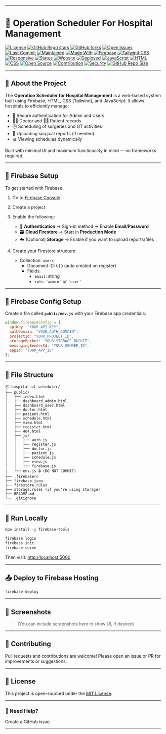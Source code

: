 
---

# 🏥 Operation Scheduler For Hospital Management

[![License](https://img.shields.io/github/license/your-username/Operation-Scheduler-For-Hospital-Management?color=blue)](LICENSE)
[![GitHub Repo stars](https://img.shields.io/github/stars/your-username/Operation-Scheduler-For-Hospital-Management?style=social)](https://github.com/your-username/Operation-Scheduler-For-Hospital-Management/stargazers)
[![GitHub forks](https://img.shields.io/github/forks/your-username/Operation-Scheduler-For-Hospital-Management?style=social)](https://github.com/your-username/Operation-Scheduler-For-Hospital-Management/network)
[![Open Issues](https://img.shields.io/github/issues/your-username/Operation-Scheduler-For-Hospital-Management)](https://github.com/your-username/Operation-Scheduler-For-Hospital-Management/issues)
[![Last Commit](https://img.shields.io/github/last-commit/your-username/Operation-Scheduler-For-Hospital-Management)](https://github.com/your-username/Operation-Scheduler-For-Hospital-Management/commits/main)
[![Maintained](https://img.shields.io/maintenance/yes/2025)]()
[![Made With](https://img.shields.io/badge/Made%20With-JavaScript-yellow)]()
[![Firebase](https://img.shields.io/badge/Backend-Firebase-orange)]()
[![Tailwind CSS](https://img.shields.io/badge/Style-TailwindCSS-blue)]()
[![Responsive](https://img.shields.io/badge/Responsive-Yes-brightgreen)]()
[![Status](https://img.shields.io/badge/Project-Complete-success)]()
[![Website](https://img.shields.io/website?down_color=red&down_message=offline&up_color=green&up_message=live&url=https%3A%2F%2Ffirebase.google.com)]()
[![Deployed](https://img.shields.io/badge/Deployed-Firebase%20Hosting-success)]()
[![JavaScript](https://img.shields.io/badge/Language-JavaScript-yellow)]()
[![HTML](https://img.shields.io/badge/Markup-HTML5-red)]()
[![CSS](https://img.shields.io/badge/Style-CSS3-blue)]()
[![Open Source](https://img.shields.io/badge/Open%20Source-Yes-brightgreen)]()
[![Contribution](https://img.shields.io/badge/Contributions-Welcome-lightgrey)]()
[![Security](https://img.shields.io/badge/Security-Firestore%20Rules-important)]()
[![GitHub Repo Size](https://img.shields.io/github/repo-size/your-username/Operation-Scheduler-For-Hospital-Management)]()

---

## 📖 About the Project

The **Operation Scheduler for Hospital Management** is a web-based system built using Firebase, HTML, CSS (Tailwind), and JavaScript. It allows hospitals to efficiently manage:

- 🔐 Secure authentication for Admin and Users
- 👨‍⚕️ Doctor and 👩‍⚕️ Patient records
- 🕒 Scheduling of surgeries and OT activities
- 📃 Uploading surgical reports (if needed)
- 📊 Viewing schedules dynamically

Built with minimal UI and maximum functionality in mind — no frameworks required.

---

## 🔧 Firebase Setup

To get started with Firebase:

1. Go to [Firebase Console](https://console.firebase.google.com)
2. Create a project
3. Enable the following:
   - 🔑 **Authentication** → Sign-in method → Enable **Email/Password**
   - 🗃️ **Cloud Firestore** → Start in **Production Mode**
   - ☁️ (Optional) **Storage** → Enable if you want to upload reports/files

4. Create your Firestore structure:
   - Collection: `users`
     - Document ID: `UID` (auto created on register)
     - Fields:
       - `email`: string
       - `role`: `'admin'` or `'user'`

---

## 🔐 Firebase Config Setup

Create a file called **`public/env.js`** with your Firebase app credentials:

```js
window.firebaseConfig = {
  apiKey: "YOUR_API_KEY",
  authDomain: "YOUR_AUTH_DOMAIN",
  projectId: "YOUR_PROJECT_ID",
  storageBucket: "YOUR_STORAGE_BUCKET",
  messagingSenderId: "YOUR_SENDER_ID",
  appId: "YOUR_APP_ID"
};
````

---

## 📁 File Structure

```
📦 hospital-ot-scheduler/
├── public/
│   ├── index.html
│   ├── dashboard_admin.html
│   ├── dashboard_user.html
│   ├── doctor.html
│   ├── patient.html
│   ├── schedule.html
│   ├── view.html
│   ├── register.html
│   ├── 404.html
│   ├── js/
│   │   ├── auth.js
│   │   ├── register.js
│   │   ├── doctor.js
│   │   ├── patient.js
│   │   ├── schedule.js
│   │   ├── view.js
│   │   └── firebase.js
│   └── env.js 🔒 (DO NOT COMMIT)
├── .firebaserc
├── firebase.json
├── firestore.rules
├── storage.rules (if you're using storage)
├── README.md
└── .gitignore
```

---

## 🚀 Run Locally

```bash
npm install -g firebase-tools

firebase login
firebase init
firebase serve
```

Then visit: [http://localhost:5000](http://localhost:5000)

---

## 📤 Deploy to Firebase Hosting

```bash
firebase deploy
```

---

## 📸 Screenshots

> (You can include screenshots here to show UI, if desired)

---

## 🙌 Contributing

Pull requests and contributions are welcome!
Please open an issue or PR for improvements or suggestions.

---

## 📜 License

This project is open-sourced under the [MIT License](LICENSE).

---

### 💬 Need Help?

Create a GitHub issue.

---

